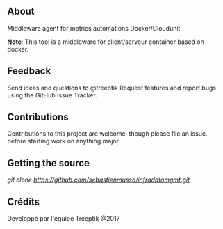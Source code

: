 About
--
Middleware agent for metrics automations Docker/Cloudunit

**Note**: This tool is a middleware for client/serveur container based on docker.

Feedback
--
Send ideas and questions to @treeptik Request features and report bugs using the GitHub Issue Tracker.

Contributions
--
Contributions to this project are welcome, though please file an issue. before starting work on anything major.

Getting the source
--
 _git clone https://github.com/sebastienmusso/infradatamgmt.git_

Crédits
--
Developpé par l'équipe Treeptik @2017

